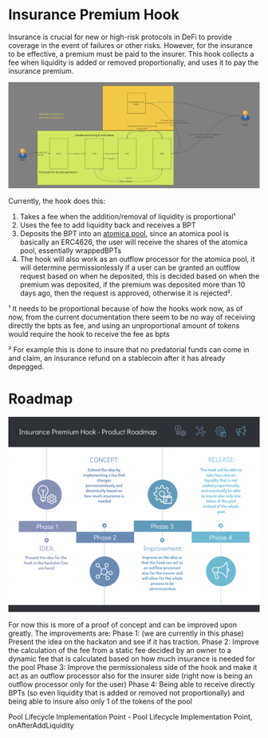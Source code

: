 # Insurance Premium Hook

Insurance is crucial for new or high-risk protocols in DeFi to provide coverage in the event of failures or other risks. However, for the insurance to be effective, a premium must be paid to the insurer. This hook collects a fee when liquidity is added or removed proportionally, and uses it to pay the insurance premium.

![diagram](./diagram.png)

Currently, the hook does this:
1. Takes a fee when the addition/removal of liquidity is proportional¹
2. Uses the fee to add liquidity back and receives a BPT
3. Deposits the BPT into an [atomica pool](https://www.atomica.org/), since an atomica pool is basically an ERC4626, the user will receive the shares of the atomica pool, essentially wrappedBPTs
4. The hook will also work as an outflow processor for the atomica pool, it will determine permissionlessly if a user can be granted an outflow request based on when he deposited, this is decided based on when the premium was deposited, if the premium was deposited more than 10 days ago, then the request is approved, otherwise it is rejected².

¹ It needs to be proportional because of how the hooks work now, as of now, from the current documentation there seem to be no way of receiving directly the bpts as fee, and using an unproportional amount of tokens would require the hook to receive the fee as bpts

² For example this is done to insure that no predatorial funds can come in and claim, an insurance refund on a stablecoin after it has already depegged.

# Roadmap

![roadmap](./roadmap.png)

For now this is more of a proof of concept and can be improved upon greatly.
The improvements are:
Phase 1: (we are currently in this phase) Present the idea on the hackaton and see if it has traction.
Phase 2: Improve the calculation of the fee from a static fee decided by an owner to a dynamic fee that is calculated based on how much insurance is needed for the pool
Phase 3: Improve the permissionaless side of the hook and make it act as an outflow processor also for the insurer side (right now is being an outflow processor only for the user)
Phase 4: Being able to receive directly BPTs (so even liquidity that is added or removed not proportionally) and being able to insure also only 1 of the tokens of the pool

Pool Lifecycle Implementation Point - Pool Lifecycle Implementation Point, onAfterAddLiquidity